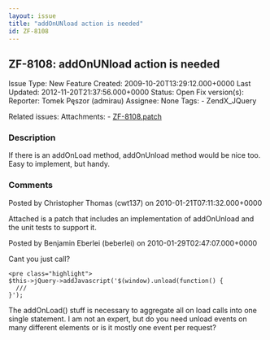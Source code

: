 ```yaml
---
layout: issue
title: "addOnUNload action is needed"
id: ZF-8108
---
```


ZF-8108: addOnUNload action is needed
-------------------------------------

 Issue Type: New Feature Created: 2009-10-20T13:29:12.000+0000 Last Updated: 2012-11-20T21:37:56.000+0000 Status: Open Fix version(s): 
 Reporter:  Tomek Pęszor (admirau)  Assignee:  None  Tags: - ZendX\_JQuery
 
 Related issues: 
 Attachments: - [ZF-8108.patch](/issues/secure/attachment/12662/ZF-8108.patch)
 
### Description

If there is an addOnLoad method, addOnUnload method would be nice too. Easy to implement, but handy.

 

 

### Comments

Posted by Christopher Thomas (cwt137) on 2010-01-21T07:11:32.000+0000

Attached is a patch that includes an implementation of addOnUnload and the unit tests to support it.

 

 

Posted by Benjamin Eberlei (beberlei) on 2010-01-29T02:47:07.000+0000

Cant you just call?

 
    <pre class="highlight">
    $this->jQuery->addJavascript('$(window).unload(function() {
      ///
    }');


The addOnLoad() stuff is necessary to aggregate all on load calls into one single statement. I am not an expert, but do you need unload events on many different elements or is it mostly one event per request?

 

 